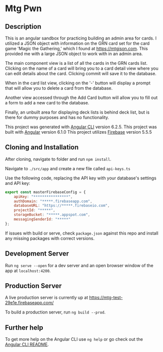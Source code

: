# Mtg Pwn

## Description

This is an angular sandbox for practicing building an admin area for cards.  I utilized a JSON object with information on the GRN card set for the card game 'Magic the Gathering,' which I found at https://mtgjson.com.  This provided me with a large JSON object to work with in an admin area.

The main component view is a list of all the cards in the GRN cards list.  
Clicking on the name of a card will bring you to a card detail view where you can edit details about the card.  Clicking commit will save it to the database.  

When in the card list view, clicking on the '-' button will display a prompt that will allow you to delete a card from the database.  

Another view accessed through the Add Card button will allow you to fill out a form to add a new card to the database.  

Finally, an unbuilt area for displaying deck lists is behind deck list, but is there for dummy purposes and has no functionality.

This project was generated with [Angular CLI](https://github.com/angular/angular-cli) version 6.2.5.
This project was built with [Angular](https://angular.io/) version 6.1.0
This project utilizes [Firebase](https://firebase.google.com/) version 5.5.5

## Cloning and Installation

After cloning, navigate to folder and run `npm install`.

Navigate to `./src/app` and create a new file called `api-keys.ts`

Use the following code, replacing the API key with your database's settings and API key:

```javascript
export const masterFirebaseConfig = {
    apiKey: "****************",
    authDomain: "*****.firebaseapp.com",
    databaseURL: "https://*****.firebaseio.com",
    projectId: "*****",
    storageBucket: "*****.appspot.com",
    messagingSenderId: "*****"
};
```

If issues with build or serve, check `package.json` against this repo and install any missing packages with correct versions.  

## Development Server

Run `ng serve --open` for a dev server and an open browser window of the app at `localhost:4200`.

## Production Server

A live production server is currently up at https://mtg-test-29e1e.firebaseapp.com/

To build a production server, run `ng build --prod`.


## Further help

To get more help on the Angular CLI use `ng help` or go check out the [Angular CLI README](https://github.com/angular/angular-cli/blob/master/README.md).
